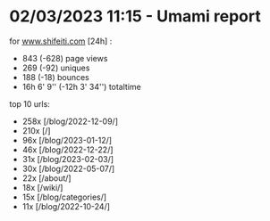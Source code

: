 # 02/03/2023 11:15 - Umami report
for www.shifeiti.com [24h] :

 - 843 (-628) page views
 - 269 (-92) uniques
 - 188 (-18) bounces
 - 16h 6' 9'' (-12h 3' 34'') totaltime


top 10 urls:
 - 258x [/blog/2022-12-09/]
 - 210x [/]
 - 96x [/blog/2023-01-12/]
 - 46x [/blog/2022-12-22/]
 - 31x [/blog/2023-02-03/]
 - 30x [/blog/2022-05-07/]
 - 22x [/about/]
 - 18x [/wiki/]
 - 15x [/blog/categories/]
 - 11x [/blog/2022-10-24/]


